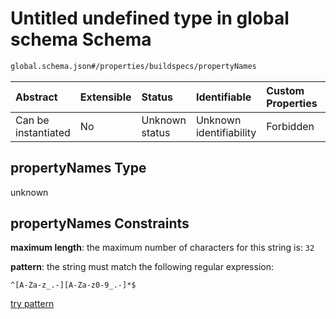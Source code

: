 # Untitled undefined type in global schema Schema

```txt
global.schema.json#/properties/buildspecs/propertyNames
```



| Abstract            | Extensible | Status         | Identifiable            | Custom Properties | Additional Properties | Access Restrictions | Defined In                                                               |
| :------------------ | :--------- | :------------- | :---------------------- | :---------------- | :-------------------- | :------------------ | :----------------------------------------------------------------------- |
| Can be instantiated | No         | Unknown status | Unknown identifiability | Forbidden         | Allowed               | none                | [global.schema.json\*](../out/global.schema.json "open original schema") |

## propertyNames Type

unknown

## propertyNames Constraints

**maximum length**: the maximum number of characters for this string is: `32`

**pattern**: the string must match the following regular expression:&#x20;

```regexp
^[A-Za-z_.-][A-Za-z0-9_.-]*$
```

[try pattern](https://regexr.com/?expression=%5E%5BA-Za-z_.-%5D%5BA-Za-z0-9_.-%5D*%24 "try regular expression with regexr.com")
